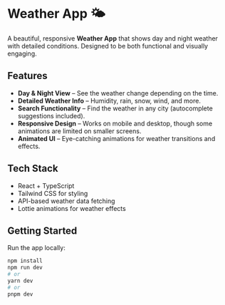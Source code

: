# Weather App 🌤️

A beautiful, responsive **Weather App** that shows day and night weather with detailed conditions. Designed to be both functional and visually engaging.  

## Features

- **Day & Night View** – See the weather change depending on the time.  
- **Detailed Weather Info** – Humidity, rain, snow, wind, and more.  
- **Search Functionality** – Find the weather in any city (autocomplete suggestions included).  
- **Responsive Design** – Works on mobile and desktop, though some animations are limited on smaller screens.  
- **Animated UI** – Eye-catching animations for weather transitions and effects.  

## Tech Stack

- React + TypeScript  
- Tailwind CSS for styling  
- API-based weather data fetching  
- Lottie animations for weather effects  

## Getting Started

Run the app locally:

```bash
npm install
npm run dev
# or
yarn dev
# or
pnpm dev
